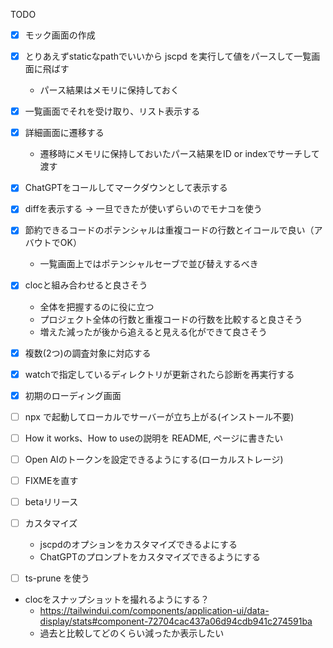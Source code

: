 TODO
- [x] モック画面の作成
- [x] とりあえずstaticなpathでいいから jscpd を実行して値をパースして一覧画面に飛ばす
  - パース結果はメモリに保持しておく
- [x] 一覧画面でそれを受け取り、リスト表示する
- [x] 詳細画面に遷移する
  - 遷移時にメモリに保持しておいたパース結果をID or indexでサーチして渡す
- [x] ChatGPTをコールしてマークダウンとして表示する
- [x] diffを表示する -> 一旦できたが使いずらいのでモナコを使う
- [x] 節約できるコードのポテンシャルは重複コードの行数とイコールで良い（アバウトでOK）
  - 一覧画面上ではポテンシャルセーブで並び替えするべき
- [x] clocと組み合わせると良さそう
  - 全体を把握するのに役に立つ
  - プロジェクト全体の行数と重複コードの行数を比較すると良さそう
  - 増えた減ったが後から追えると見える化ができて良さそう
- [x] 複数(2つ)の調査対象に対応する
- [x] watchで指定しているディレクトリが更新されたら診断を再実行する
- [x] 初期のローディング画面
- [ ] npx で起動してローカルでサーバーが立ち上がる(インストール不要)
- [ ] How it works、How to useの説明を README, ページに書きたい
- [ ] Open AIのトークンを設定できるようにする(ローカルストレージ)
- [ ] FIXMEを直す
- [ ] betaリリース

- [ ] カスタマイズ  
  - jscpdのオプションをカスタマイズできるよにする
  - ChatGPTのプロンプトをカスタマイズできるようにする
- [ ] ts-prune を使う
- clocをスナップショットを撮れるようにする？
  - https://tailwindui.com/components/application-ui/data-display/stats#component-72704cac437a06d94cdb941c274591ba
  - 過去と比較してどのくらい減ったか表示したい